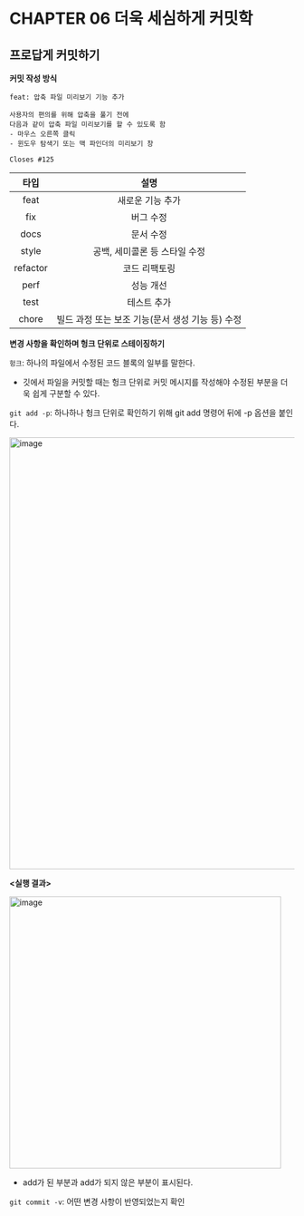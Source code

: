 # CHAPTER 06 더욱 세심하게 커밋학
## 프로답게 커밋하기

**커밋 작성 방식**
```
feat: 압축 파일 미리보기 기능 추가

사용자의 편의를 위해 압축을 풀기 전에
다음과 같이 압축 파일 미리보기를 할 수 있도록 함
- 마우스 오른쪽 클릭
- 윈도우 탐색기 또는 맥 파인더의 미리보기 창

Closes #125
```

| 타입 | 설명 | 
|:--:|:--:|
|feat| 새로운 기능 추가 |
|fix | 버그 수정 |
| docs | 문서 수정|
| style | 공백, 세미콜론 등 스타일 수정 |
|refactor| 코드 리팩토링|
|perf| 성능 개선|
|test| 테스트 추가|
|chore| 빌드 과정 또는 보조 기능(문서 생성 기능 등) 수정|

**변경 사항을 확인하며 헝크 단위로 스테이징하기**

`헝크`: 하나의 파일에서 수정된 코드 블록의 일부를 말한다.
  - 깃에서 파일을 커밋할 때는 헝크 단위로 커밋 메시지를 작성해야 수정된 부분을 더욱 쉽게 구분할 수 있다.

`git add -p`: 하나하나 헝크 단위로 확인하기 위해 git add 명령어 뒤에 -p 옵션을 붙인다.

<img width="762" alt="image" src="https://github.com/nyeongha/systudy1/assets/87464750/87c7cd67-2f7b-4e4e-bb7d-ee97fac6c49d">

**<실행 결과>**

<img width="480" alt="image" src="https://github.com/nyeongha/systudy1/assets/87464750/cd5bf17a-4077-4cdf-b0e6-7d9e8fe70ac3">

- add가 된 부분과 add가 되지 않은 부분이 표시된다.

`git commit -v`: 어떤 변경 사항이 반영되었는지 확인

  
